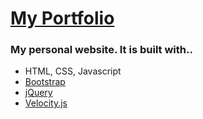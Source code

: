 # [My Portfolio](http://bon22801.github.io/)

### My personal website. It is built with..

- HTML, CSS, Javascript
- [Bootstrap](http://getbootstrap.com/)
- [jQuery](https://jquery.com/)
- [Velocity.js](http://julian.com/research/velocity/)
